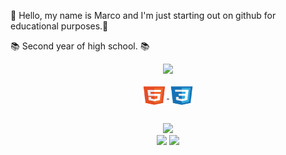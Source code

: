 👋 Hello, my name is Marco and I'm just starting out on github for educational purposes.👋

📚 Second year of high school. 📚

<div align="center">
    <a href="https://github.com/olliveira-gabriel">
  <img height="165em" src="https://github-readme-stats.vercel.app/api/top-langs/?username=Marc0Antonio&layout=compact&langs_count=7&theme=tokyonight"/>
</div>


<div align="center" style="display: inline_block"><br>
    <img align="center" alt="HTML" height="30" width="40" src="https://raw.githubusercontent.com/devicons/devicon/master/icons/html5/html5-original.svg">
    <img align="center" alt="CSS" height="30" width="40" src="https://raw.githubusercontent.com/devicons/devicon/master/icons/css3/css3-original.svg">
</div>

  ##

<div align="center"> 
  <a href = "mailto:marco_paiva@estudante.sesisenai.org.br"><img src="https://img.shields.io/badge/-Gmail-%23333?style=for-the-badge&logo=gmail&logoColor=white" target="_blank"></a>
      
<div>
  <a href = "mailto:marco_paiva@estudante.sessienai.org.br"><img src="https://img.shields.io/badge/-Gmail-%23333?style=for-the-badge&logo=gmail&logoColor=white" target="_blank"></a>
<a href="https://www.linkedin.com/in/marco-ant%C3%B4nio-loregian-de-paiva-9899a4295/" target="_blank"><img src="https://img.shields.io/badge/-LinkedIn-%230077B5?style=for-the-badge&logo=linkedin&logoColor=white" target="_blank"></a>
</div>

